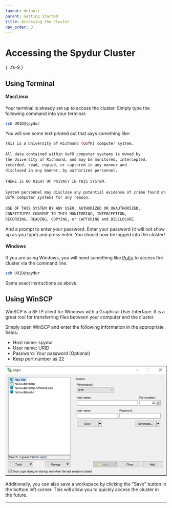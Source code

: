 ```yaml
---
layout: default
parent: Getting Started
title: Accessing the Cluster
nav_order: 3
---
```


# Accessing the Spydur Cluster
{: .fs-9 }

## Using Terminal

#### Mac/Linux

Your terminal is already set up to access the cluster. Simply type the following command into your terminal:

```bash
ssh URID@spydur
```

You will see some text printed out that says something like:

```bash
This is a University of Richmond (UofR) computer system.

All data contained within UofR computer systems is owned by
the University of Richmond, and may be monitored, intercepted,
recorded, read, copied, or captured in any manner and
disclosed in any manner, by authorized personnel.

THERE IS NO RIGHT OF PRIVACY IN THIS SYSTEM.

System personnel may disclose any potential evidence of crime found on
UofR computer systems for any reason.

USE OF THIS SYSTEM BY ANY USER, AUTHORIZED OR UNAUTHORIZED,
CONSTITUTES CONSENT TO THIS MONITORING, INTERCEPTION,
RECORDING, READING, COPYING, or CAPTURING and DISCLOSURE.
```

And a prompt to enter your password. Enter your password (it will not show up as you type) and press enter. You should now be logged into the cluster! 

#### Windows

If you are using Windows, you will need something like [Putty] to access the cluster via the command line.

```bash
ssh URID@spydur
```

Same exact instructions as above.

## Using WinSCP

WinSCP is a SFTP client for Windows with a Graphical User Interface. It is a great tool for transferring files between your computer and the cluster.

Simply open WinSCP and enter the following information in the appropriate fields:

- Host name: spydur
- User name: URID
- Password: Your password (Optional)
- Keep port number as 22

<img 
  src="https://github.com/np3wu/Spydur_Guide/blob/main/images/program/winscp/winscp_startup_window.PNG?raw=true" 
  alt="winscp">


Additionally, you can also save a workspace by clicking the "Save" button in the bottom left corner. This will allow you to quickly access the cluster in the future.

---
[Putty]: https://www.putty.org/
